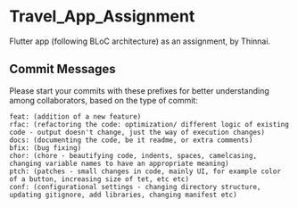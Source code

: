 # Travel_App_Assignment

Flutter app (following BLoC architecture) as an assignment, by Thinnai.

## Commit Messages
Please start your commits with these prefixes for better understanding among collaborators, based on the type of commit:

    feat: (addition of a new feature)
    rfac: (refactoring the code: optimization/ different logic of existing code - output doesn't change, just the way of execution changes)
    docs: (documenting the code, be it readme, or extra comments)
    bfix: (bug fixing)
    chor: (chore - beautifying code, indents, spaces, camelcasing, changing variable names to have an appropriate meaning)
    ptch: (patches - small changes in code, mainly UI, for example color of a button, increasing size of tet, etc etc)
    conf: (configurational settings - changing directory structure, updating gitignore, add libraries, changing manifest etc)
